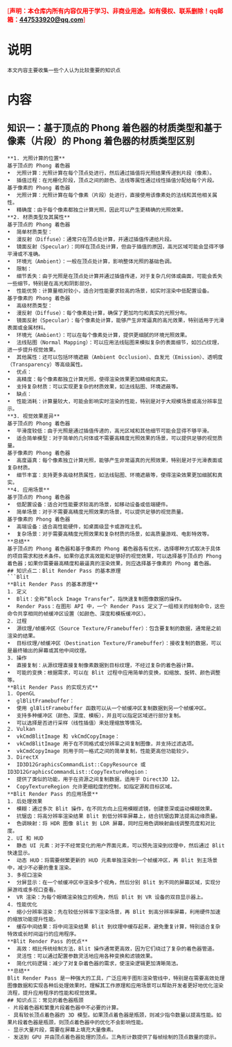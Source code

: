   
  
  
  
  
  
  
  
<span style="color: red;">[**声明：本仓库内所有内容仅用于学习、非商业用途。如有侵权、联系删除！qq邮箱：447533920@qq.com**]</span>
  
# 说明
    本文内容主要收集一些个人认为比较重要的知识点
# 内容
## 知识一：基于顶点的 Phong 着色器的材质类型和基于像素（片段）的 Phong 着色器的材质类型区别
```基于顶点的
**1. 光照计算的位置**  
基于顶点的 Phong 着色器
•  光照计算：光照计算在每个顶点处进行，然后通过插值将光照结果传递到片段（像素）。
•  插值过程：在光栅化阶段，顶点之间的颜色、法线等属性通过线性插值分配给每个片段。
基于像素的 Phong 着色器
•  光照计算：光照计算在每个像素（片段）处进行，直接使用该像素处的法线和其他相关属性。
•  精确度：由于每个像素都独立计算光照，因此可以产生更精确的光照效果。
**2. 材质类型及其属性**  
基于顶点的 Phong 着色器
•  简单材质类型：
•  漫反射（Diffuse）：通常只在顶点处计算，并通过插值传递给片段。
•  镜面反射（Specular）：同样在顶点处计算，但由于插值的原因，高光区域可能会显得不够平滑或不准确。
•  环境光（Ambient）：一般在顶点处计算，影响整体光照的基础色调。
•  限制：
•  细节丢失：由于光照是在顶点处计算并通过插值传递，对于复杂几何体或曲面，可能会丢失一些细节，特别是在高光和阴影部分。
•  性能优势：计算量相对较小，适合对性能要求较高的场景，如实时渲染中低配置设备。
基于像素的 Phong 着色器
•  高级材质类型：
•  漫反射（Diffuse）：每个像素处计算，确保了更加均匀和真实的光照分布。
•  镜面反射（Specular）：每个像素处计算，能够产生非常逼真的高光效果，特别适用于光滑表面或金属材料。
•  环境光（Ambient）：可以在每个像素处计算，提供更细腻的环境光照效果。
•  法线贴图（Normal Mapping）：可以应用法线贴图来模拟复杂的表面细节，如凹凸纹理，进一步提升视觉效果。
•  其他属性：还可以包括环境遮蔽（Ambient Occlusion）、自发光（Emission）、透明度（Transparency）等高级属性。
•  优点：
•  高精度：每个像素都独立计算光照，使得渲染效果更加精细和真实。
•  支持复杂材质：可以实现更复杂的材质效果，如法线贴图、环境遮蔽等。
•  缺点：
•  性能消耗：计算量较大，可能会影响实时渲染的性能，特别是对于大规模场景或高分辨率显示。
**3. 视觉效果差异**  
基于顶点的 Phong 着色器
•  平滑度较低：由于光照是通过插值传递的，高光区域和其他细节可能会显得不够平滑。
•  适合简单模型：对于简单的几何体或不需要高精度光照效果的场景，可以提供足够的视觉质量。
基于像素的 Phong 着色器
•  高度逼真：每个像素独立计算光照，能够产生非常逼真的光照效果，特别是对于光滑表面或复杂材质。
•  细节丰富：支持更多高级材质属性，如法线贴图、环境遮蔽等，使得渲染效果更加细腻和真实。
**4. 应用场景**  
基于顶点的 Phong 着色器
•  低配置设备：适合对性能要求较高的场景，如移动设备或低端硬件。
•  简单场景：对于不需要高精度光照效果的场景，可以提供足够的视觉质量。
基于像素的 Phong 着色器
•  高端设备：适合高性能硬件，如桌面级显卡或游戏主机。
•  复杂场景：对于需要高精度光照效果和复杂材质的场景，如高质量游戏、电影特效等。
**总结**  
基于顶点的 Phong 着色器和基于像素的 Phong 着色器各有优劣，选择哪种方式取决于具体的项目需求和技术条件。如果你追求高效能和足够好的视觉效果，可以选择基于顶点的 Phong 着色器；如果你需要最高精度和最逼真的渲染效果，则应选择基于像素的 Phong 着色器。  
## 知识点二：Blit Render Pass 的基本原理  
```Blit
**Blit Render Pass 的基本原理**  
1. 定义
•  Blit：全称“Block Image Transfer”，指快速复制图像数据的操作。
•  Render Pass：在图形 API 中，一个 Render Pass 定义了一组相关的绘制命令，这些命令共享相同的帧缓冲区设置（如颜色、深度和模板缓冲区）。
2. 过程
•  源纹理/帧缓冲区（Source Texture/Framebuffer）：包含要复制的数据，通常是之前渲染的结果。
•  目标纹理/帧缓冲区（Destination Texture/Framebuffer）：接收复制的数据，可以是最终输出的屏幕或其他中间纹理。
3. 操作
•  直接复制：从源纹理直接复制像素数据到目标纹理，不经过复杂的着色器计算。
•  可能的变换：根据需求，可以在 Blit 过程中应用简单的变换，如缩放、旋转、颜色调整等。
**Blit Render Pass 的实现方式**  
1. OpenGL
•  glBlitFramebuffer： 
•  使用 glBlitFramebuffer 函数可以从一个帧缓冲区复制数据到另一个帧缓冲区。
•  支持多种缓冲区（颜色、深度、模板），并且可以指定区域进行部分复制。
•  可以选择是否进行采样（线性插值）来处理缩放等情况。
2. Vulkan
•  vkCmdBlitImage 和 vkCmdCopyImage： 
•  vkCmdBlitImage 用于在不同格式或分辨率之间复制图像，并支持过滤选项。
•  vkCmdCopyImage 则用于同一格式之间的简单复制，性能更高但功能较少。
3. DirectX
•  ID3D12GraphicsCommandList::CopyResource 或 ID3D12GraphicsCommandList::CopyTextureRegion： 
•  提供了类似的功能，用于在资源之间复制数据，适用于 Direct3D 12。
•  CopyTextureRegion 允许更细粒度的控制，如指定源和目标区域。
**Blit Render Pass 的应用场景**  
1. 后处理效果
•  模糊：通过多次 Blit 操作，在不同方向上应用模糊滤镜，创建景深或运动模糊效果。
•  抗锯齿：将高分辨率渲染结果 Blit 到低分辨率屏幕上，结合抗锯齿算法提高边缘质量。
•  色调映射：将 HDR 图像 Blit 到 LDR 屏幕，同时应用色调映射曲线调整亮度和对比度。
2. UI 和 HUD
•  静态 UI 元素：对于不经常变化的用户界面元素，可以预先渲染到纹理中，然后通过 Blit 快速显示。
•  动态 HUD：将需要频繁更新的 HUD 元素单独渲染到一个帧缓冲区，再 Blit 到主场景中，减少不必要的重复渲染。
3. 多视口渲染
•  分屏显示：在一个帧缓冲区中渲染多个视角，然后分别 Blit 到不同的屏幕区域，实现分屏游戏或多视口查看。
•  VR 渲染：为每个眼睛渲染独立的视角，然后 Blit 到 VR 设备的双目显示器上。
4. 性能优化
•  缩小分辨率渲染：先在较低分辨率下渲染场景，再 Blit 到高分辨率屏幕，利用硬件加速的缩放功能提升性能。
•  缓存中间结果：将中间渲染结果 Blit 到纹理中缓存起来，避免重复计算，特别适合复杂特效或长时间运行的应用程序。
**Blit Render Pass 的优点**  
•  高效：相比传统绘制方法，Blit 操作通常更高效，因为它们绕过了复杂的着色器管道。
•  灵活性：可以通过配置参数灵活地应用各种变换和滤镜效果。
•  简化代码逻辑：减少了对复杂着色器的需求，使渲染逻辑更加清晰简洁。
**总结**
Blit Render Pass 是一种强大的工具，广泛应用于图形渲染管线中，特别是在需要高效处理图像数据和实现各种后处理效果时。理解其工作原理和应用场景可以帮助开发者更好地优化渲染流程，提升应用程序的性能和视觉效果。
## 知识点三：常见的着色器瓶颈  
- 片段着色器和繁重片段着色器中不必要的计算。
- 具有较长顶点着色器的 3D 模型。如果顶点着色器是瓶颈，则减少指令数量以提高性能。如果片段着色器是瓶颈，则顶点着色器中的优化不会影响性能。
- 显示大量片段，需要在屏幕上填充大量像素。
- 发送到 GPU 并由顶点着色器处理的顶点。三角形计数提供了每帧绘制的顶点数量的提示。
  